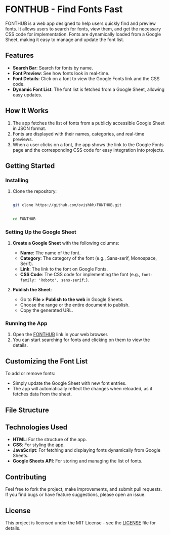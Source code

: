 # FONTHUB - Find Fonts Fast

FONTHUB is a web app designed to help users quickly find and preview fonts. It allows users to search for fonts, view them, and get the necessary CSS code for implementation. Fonts are dynamically loaded from a Google Sheet, making it easy to manage and update the font list.

## Features

- **Search Bar**: Search for fonts by name.
- **Font Preview**: See how fonts look in real-time.
- **Font Details**: Click on a font to view the Google Fonts link and the CSS code.
- **Dynamic Font List**: The font list is fetched from a Google Sheet, allowing easy updates.

## How It Works

1. The app fetches the list of fonts from a publicly accessible Google Sheet in JSON format.
2. Fonts are displayed with their names, categories, and real-time previews.
3. When a user clicks on a font, the app shows the link to the Google Fonts page and the corresponding CSS code for easy integration into projects.

## Getting Started



### Installing

1. Clone the repository:
    ```bash
    
    git clone https://github.com/ovishkh/FONTHUB.git

        
    cd FONTHUB
    ```
   


### Setting Up the Google Sheet

1. **Create a Google Sheet** with the following columns:
    - **Name**: The name of the font.
    - **Category**: The category of the font (e.g., Sans-serif, Monospace, Serif).
    - **Link**: The link to the font on Google Fonts.
    - **CSS Code**: The CSS code for implementing the font (e.g., `font-family: 'Roboto', sans-serif;`).

2. **Publish the Sheet**:
   - Go to **File > Publish to the web** in Google Sheets.
   - Choose the range or the entire document to publish.
   - Copy the generated URL.


### Running the App

1. Open the [FONTHUB](https://ovishkh.github.io/FONTHUB/) link in your web browser.
2. You can start searching for fonts and clicking on them to view the details.

## Customizing the Font List

To add or remove fonts:
- Simply update the Google Sheet with new font entries.
- The app will automatically reflect the changes when reloaded, as it fetches data from the sheet.

## File Structure



## Technologies Used

- **HTML**: For the structure of the app.
- **CSS**: For styling the app.
- **JavaScript**: For fetching and displaying fonts dynamically from Google Sheets.
- **Google Sheets API**: For storing and managing the list of fonts.

## Contributing

Feel free to fork the project, make improvements, and submit pull requests. If you find bugs or have feature suggestions, please open an issue.

## License

This project is licensed under the MIT License - see the [LICENSE](LICENSE) file for details.

